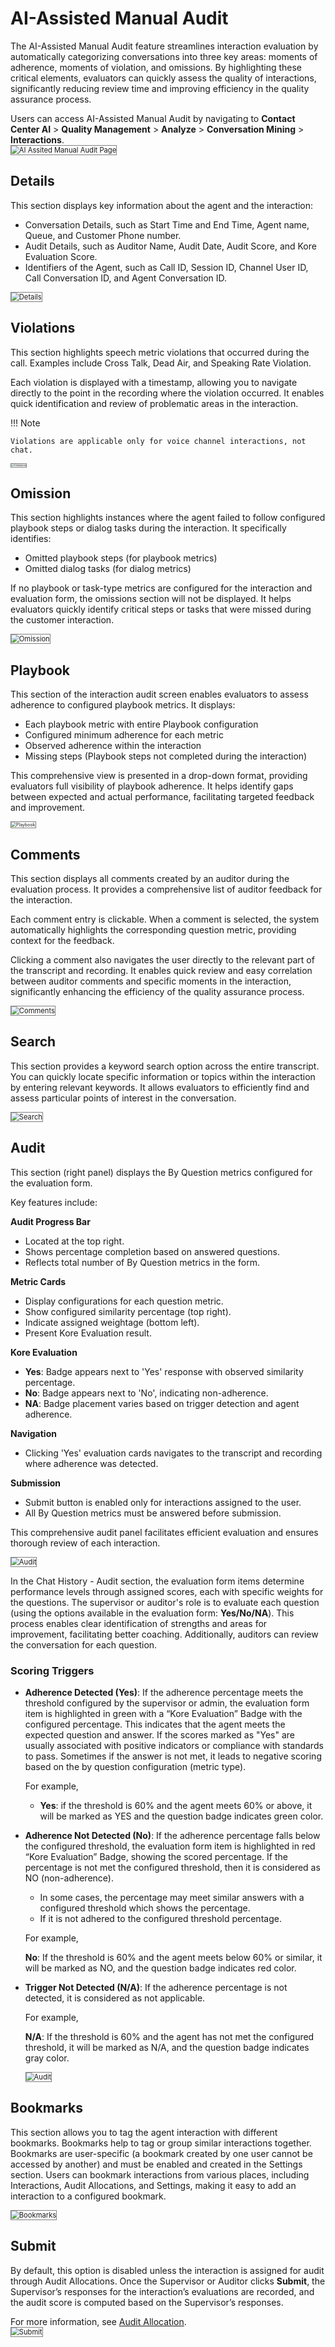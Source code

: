 # AI-Assisted Manual Audit

The AI-Assisted Manual Audit feature streamlines interaction evaluation by automatically categorizing conversations into three key areas: moments of adherence, moments of violation, and omissions. By highlighting these critical elements, evaluators can quickly assess the quality of interactions, significantly reducing review time and improving efficiency in the quality assurance process.

Users can access AI-Assisted Manual Audit by navigating to **Contact Center AI** > **Quality Management** > **Analyze** > **Conversation Mining** > **Interactions**.  
<img src="../ai-assist-manual-edit/ai-assist-manual-audit-default.png" alt="AI Assited Manual Audit Page" title="AI Assited Manual Audit Page" style="border: 1px solid gray; zoom:80%;">

## Details

This section displays key information about the agent and the interaction:

* Conversation Details, such as Start Time and End Time, Agent name, Queue, and Customer Phone number.
* Audit Details, such as Auditor Name, Audit Date, Audit Score, and Kore Evaluation Score.
* Identifiers of the Agent, such as Call ID, Session ID, Channel User ID, Call Conversation ID, and Agent Conversation ID.  
<img src="../ai-assist-manual-edit/ai-assist-detail.png" alt="Details" title="Details" style="border: 1px solid gray; zoom:80%;">

## Violations

This section highlights speech metric violations that occurred during the call. Examples include Cross Talk, Dead Air, and Speaking Rate Violation.

Each violation is displayed with a timestamp, allowing you to navigate directly to the point in the recording where the violation occurred. It enables quick identification and review of problematic areas in the interaction.


!!! Note

    Violations are applicable only for voice channel interactions, not chat.

<img src="../ai-assist-manual-edit/ai-assist-violation.png" alt="Violations" title="Violations" style="border: 1px solid gray; zoom:30%;">

## Omission

This section highlights instances where the agent failed to follow configured playbook steps or dialog tasks during the interaction. It specifically identifies:

* Omitted playbook steps (for playbook metrics)
* Omitted dialog tasks (for dialog metrics)

If no playbook or task-type metrics are configured for the interaction and evaluation form, the omissions section will not be displayed. It helps evaluators quickly identify critical steps or tasks that were missed during the customer interaction.

<img src="../ai-assist-manual-edit/ai-assist-omission.png" alt="Omission" title="Omission" style="border: 1px solid gray; zoom:80%;">

## Playbook

This section of the interaction audit screen enables evaluators to assess adherence to configured playbook metrics. It displays:

* Each playbook metric with entire Playbook configuration
* Configured minimum adherence for each metric
* Observed adherence within the interaction
* Missing steps (Playbook steps not completed during the interaction)

This comprehensive view is presented in a drop-down format, providing evaluators full visibility of playbook adherence. It helps identify gaps between expected and actual performance, facilitating targeted feedback and improvement.
  
<img src="../ai-assist-manual-edit/ai-assist-playbook.png" alt="Playbook" title="Playbook" style="border: 1px solid gray; zoom:50%;">

## Comments

This section displays all comments created by an auditor during the evaluation process. It provides a comprehensive list of auditor feedback for the interaction.

Each comment entry is clickable. When a comment is selected, the system automatically highlights the corresponding question metric, providing context for the feedback.

Clicking a comment also navigates the user directly to the relevant part of the transcript and recording. It enables quick review and easy correlation between auditor comments and specific moments in the interaction, significantly enhancing the efficiency of the quality assurance process.

<img src="../images/ai-assist-comments.png" alt="Comments" title="Comments" style="border: 1px solid gray; zoom:80%;">

## Search

This section provides a keyword search option across the entire transcript. You can quickly locate specific information or topics within the interaction by entering relevant keywords. It allows evaluators to efficiently find and assess particular points of interest in the conversation.  

<img src="../images/ai-assist-search.png" alt="Search" title="Search" style="border: 1px solid gray; zoom:80%;">

## Audit

This section (right panel) displays the By Question metrics configured for the evaluation form.

Key features include:

**Audit Progress Bar**

   * Located at the top right.
   * Shows percentage completion based on answered questions.
   * Reflects total number of By Question metrics in the form.

**Metric Cards**

  * Display configurations for each question metric.
  * Show configured similarity percentage (top right).
  * Indicate assigned weightage (bottom left).
  * Present Kore Evaluation result.

**Kore Evaluation**

  * **Yes**: Badge appears next to 'Yes' response with observed similarity percentage.
  * **No**: Badge appears next to 'No', indicating non-adherence.
  * **NA**: Badge placement varies based on trigger detection and agent adherence.

**Navigation**

  * Clicking 'Yes' evaluation cards navigates to the transcript and recording where adherence was detected.

**Submission**

  * Submit button is enabled only for interactions assigned to the user.
  * All By Question metrics must be answered before submission.

This comprehensive audit panel facilitates efficient evaluation and ensures thorough review of each interaction.

<img src="../ai-assist-manual-edit/ai-assist-audit.png" alt="Audit" title="Audit" style="border: 1px solid gray; zoom:80%;">

In the Chat History - Audit section, the evaluation form items determine performance levels through assigned scores, each with specific weights for the questions. The supervisor or auditor's role is to evaluate each question (using the options available in the evaluation form: **Yes/No/NA**). This process enables clear identification of strengths and areas for improvement, facilitating better coaching. Additionally, auditors can review the conversation for each question.


### Scoring Triggers

* **Adherence Detected (Yes)**: If the adherence percentage meets the threshold configured by the supervisor or admin, the evaluation form item is highlighted in green with a “Kore Evaluation” Badge with the configured percentage. This indicates that the agent meets the expected question and answer. If the scores marked as "Yes" are usually associated with positive indicators or compliance with standards to pass. Sometimes if the answer is not met, it leads to negative scoring based on the by question configuration (metric type).

  For example, 

  * **Yes**: if the threshold is 60% and the agent meets 60% or above, it will be marked as YES and the question badge indicates green color.
* **Adherence Not Detected (No)**: If the adherence percentage falls below the configured threshold, the evaluation form item is highlighted in red “Kore Evaluation” Badge, showing the scored percentage. If the percentage is not met the configured threshold, then it is considered as NO (non-adherence).
    * In some cases, the percentage may meet similar answers with a configured threshold which shows the percentage.
    * If it is not adhered to the configured threshold percentage.

  For example, 

  **No**: If the threshold is 60% and the agent meets below 60% or similar, it will be marked as NO, and the question badge indicates red color.

* **Trigger Not Detected (N/A)**: If the adherence percentage is not detected, it is considered as not applicable.

  For example, 

  **N/A**: If the threshold is 60% and the agent has not met the configured threshold, it will be marked as N/A, and the question badge indicates gray color.

  <img src="../ai-assist-manual-edit/ai-assist-score-metrics.png" alt="Audit" title="Audit" style="border: 1px solid gray; zoom:80%;">

## Bookmarks

This section allows you to tag the agent interaction with different bookmarks. Bookmarks help to tag or group similar interactions together. Bookmarks are user-specific (a bookmark created by one user cannot be accessed by another) and must be enabled and created in the Settings section. Users can bookmark interactions from various places, including Interactions, Audit Allocations, and Settings, making it easy to add an interaction to a configured bookmark.  

<img src="../images/ai-assist-bookmarks.png" alt="Bookmarks" title="Bookmarks" style="border: 1px solid gray; zoom:80%;">

## Submit

By default, this option is disabled unless the interaction is assigned for audit through Audit Allocations. Once the Supervisor or Auditor clicks **Submit**, the Supervisor’s responses for the interaction’s evaluations are recorded, and the audit score is computed based on the Supervisor’s responses.

For more information, see [Audit Allocation](../analyze/conversation-mining.md#audit-allocations).  
<img src="../images/ai-assist-submit.png" alt="Submit" title="Submit" style="border: 1px solid gray; zoom:80%;">